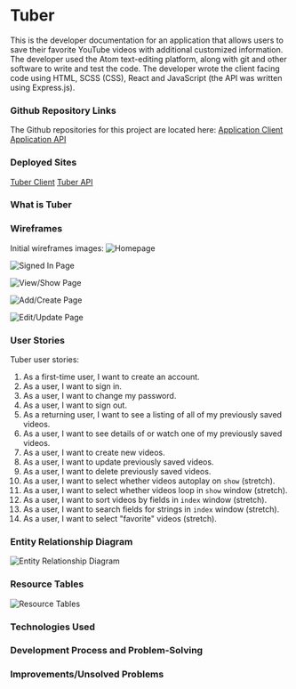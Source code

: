 # Tuber

This is the developer documentation for an application that allows users to save their favorite YouTube videos with additional customized information. The developer used the Atom text-editing platform, along with git and other software to write and test the code. The developer wrote the client facing code using HTML, SCSS (CSS), React and JavaScript (the API was written using Express.js).

### Github Repository Links
The Github repositories for this project are located here:
[Application Client](https://github.com/carlojacob/tuber)
[Application API](https://github.com/carlojacob/tuber-api)

### Deployed Sites
[Tuber Client](https://carlojacob.github.io/tuber)
[Tuber API](https://tuber-ccjwdi.herokuapp.com/)

### What is Tuber
<!-- Bike Ridr is an application that can be used by cyclists to log date, location, distance and time data from their bike rides; then review, edit or delete previous ride data. The user creates a unique, password-protected account; then the user enters new ride data on a form that is provided and/or views all of their existing rides, if any exist. -->

### Wireframes
Initial wireframes images:
![Homepage](https://i.imgur.com/LQOIgrT.jpg "Wireframe Homepage")

![Signed In Page](https://i.imgur.com/GhUvASo.jpg "Wireframe Signed In Page")

![View/Show Page](https://i.imgur.com/tUFsVA1.jpg "Wireframe View/Show Page")

![Add/Create Page](https://i.imgur.com/EYCkNfk.jpg "Wireframe Add/Create Page")

![Edit/Update Page](https://i.imgur.com/2g9otMb.jpg "Wireframe Edit/Update Page")

### User Stories
Tuber user stories:
1. As a first-time user, I want to create an account.
2. As a user, I want to sign in.
3. As a user, I want to change my password.
4. As a user, I want to sign out.
5. As a returning user, I want to see a listing of all of my previously saved videos.
6. As a user, I want to see details of or watch one of my previously saved videos.
7. As a user, I want to create new videos.
8. As a user, I want to update previously saved videos.
9. As a user, I want to delete previously saved videos.
10. As a user, I want to select whether videos autoplay on `show` (stretch).
11. As a user, I want to select whether videos loop in `show` window (stretch).
12. As a user, I want to sort videos by fields in `index` window (stretch).
13. As a user, I want to search fields for strings in `index` window (stretch).
14. As a user, I want to select "favorite" videos (stretch).

### Entity Relationship Diagram
![Entity Relationship Diagram](https://i.imgur.com/rNElxUn.jpg "Entity Relationship Diagram")

### Resource Tables
![Resource Tables](https://i.imgur.com/Ytmx9vV.jpg "Resource Tables")

### Technologies Used
<!-- The following technologies were used to create this project:
1. HTML.
2. SCSS.
3. JavaScript.
4. JQuery.
5. Node.js.
6. Ruby on Rails.
7. Pry.
8. PostgreSQL.
9. Atom.
10. Git.
11. Github.
12. Heroku.
13. Grunt.
14. Curl.
15. AJAX.
16. Bootstrap. -->

### Development Process and Problem-Solving
<!-- This project started by developing an initial project scope, which was modified as necessary during development:
1. Developed application idea, and determined diagrammed ERDs for successful creation.
2. Scaffolded database tables for API.
3. Developed wireframes for desired user interface.
4. Made considerations for how various in-app screens would be displayed.
5. Placed heavy emphasis on meeting minimum viable product first. Initially applied minimal SCSS to ensure that the user experience met requirements, and additional styling was added near completion as time permitted.
6. Placed heavy emphasis on performing new tasks in new branches and making regular commits. Branch names explain what changes were made on that branch, and often include just one commit. -->

### Improvements/Unsolved Problems
<!-- The following improvements could be made:
1. Improvements to interface for more user-friendly experience.
2. Create user profiles to enhance/personalize each user's experience, and to enable interaction between user accounts (eg. view another user's rides).
3. Ride history table data sorted by date.
4. Output average speed of rider during activity.
5. Modals for user inputs.
6. Logo and animations for buttons.
7. Help documentation.
8. Provide additional pseudocode for understanding what is being done.
9. Refactor code for improved readability.
10. Inputs for additional ride data (eg. cycling cadence).
11. Input ride data in tabular format.
12. Resolve formatting issues on various screen setups. -->
